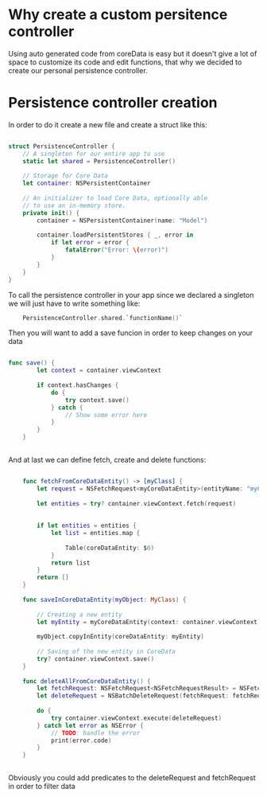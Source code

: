 # Why create a custom persitence controller

Using auto generated code from coreData is easy but it doesn't give a lot of space to customize its code and edit functions, that why we decided to create
our personal persistence controller.

# Persistence controller creation

In order to do it create a new file and create a struct like this: 

```swift

struct PersistenceController {
    // A singleton for our entire app to use
    static let shared = PersistenceController()
    
    // Storage for Core Data
    let container: NSPersistentContainer
    
    // An initializer to load Core Data, optionally able
    // to use an in-memory store.
    private init() {
        container = NSPersistentContainer(name: "Model")
        
        container.loadPersistentStores { _, error in
            if let error = error {
                fatalError("Error: \(error)")
            }
        }
    }
}

```

To call the persistence controller in your app since we declared a singleton we will just have to write something like:
```swift
    PersistenceController.shared.`functionName()`
```
Then you will want to add a save funcion in order to keep changes on your data

```swift

func save() {
        let context = container.viewContext
        
        if context.hasChanges {
            do {
                try context.save()
            } catch {
                // Show some error here
            }
        }
    }
    
```

And at last we can define fetch, create and delete functions: 

```swift

    func fetchFromCoreDataEntity() -> [myClass] {
        let request = NSFetchRequest<myCoreDataEntity>(entityName: "myCoreDataEntity")
        
        let entities = try? container.viewContext.fetch(request)
        
        
        if let entities = entities {
            let list = entities.map {
                
                Table(coreDataEntity: $0)
            }
            return list
        }
        return []
    }
    
    func saveInCoreDataEntity(myObject: MyClass) {
        
        // Creating a new entity
        let myEntity = myCoreDataEntity(context: container.viewContext)
        
        myObject.copyInEntity(coreDataEntity: myEntity)
        
        // Saving of the new entity in CoreData
        try? container.viewContext.save()
    }
    
    func deleteAllFromCoreDataEntity() {
        let fetchRequest: NSFetchRequest<NSFetchRequestResult> = NSFetchRequest(entityName: "CoreTables")
        let deleteRequest = NSBatchDeleteRequest(fetchRequest: fetchRequest)
        
        do {
            try container.viewContext.execute(deleteRequest)
        } catch let error as NSError {
            // TODO: handle the error
            print(error.code)
        }
    }
    
```
Obviously you could add predicates to the deleteRequest and fetchRequest in order to filter data
